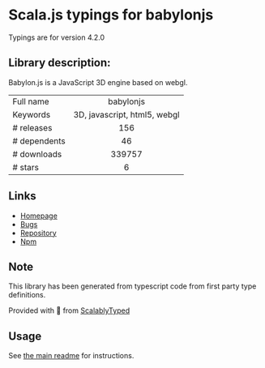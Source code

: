 
# Scala.js typings for babylonjs

Typings are for version 4.2.0

## Library description:
Babylon.js is a JavaScript 3D engine based on webgl.

|                    |                 |
| ------------------ | :-------------: |
| Full name          | babylonjs |
| Keywords           | 3D, javascript, html5, webgl |
| # releases         | 156 |
| # dependents       | 46 |
| # downloads        | 339757 |
| # stars            | 6 |

## Links
- [Homepage](https://github.com/BabylonJS/Babylon.js#readme)
- [Bugs](https://github.com/BabylonJS/Babylon.js/issues)
- [Repository](https://github.com/BabylonJS/Babylon.js)
- [Npm](https://www.npmjs.com/package/babylonjs)
    


## Note
This library has been generated from typescript code from first party type definitions.

Provided with :purple_heart: from [ScalablyTyped](https://github.com/oyvindberg/ScalablyTyped)

## Usage
See [the main readme](../../readme.md) for instructions.


